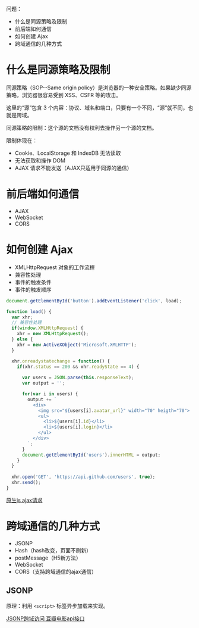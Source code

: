 问题：
* 什么是同源策略及限制 
* 前后端如何通信
* 如何创建 Ajax
* 跨域通信的几种方式

# 什么是同源策略及限制

同源策略（SOP--Same origin policy）是浏览器的一种安全策略。如果缺少同源策略，浏览器很容易受到 XSS、CSFR 等的攻击。

这里的“源”包含 3 个内容：协议、域名和端口，只要有一个不同，“源”就不同，也就是跨域。

同源策略的限制：这个源的文档没有权利去操作另一个源的文档。

限制体现在：
* Cookie、LocalStorage 和 IndexDB 无法读取
* 无法获取和操作 DOM
* AJAX 请求不能发送（AJAX只适用于同源的通信）

# 前后端如何通信

* AJAX
* WebSocket
* CORS

# 如何创建 Ajax

* XMLHttpRequest 对象的工作流程
* 兼容性处理
* 事件的触发条件
* 事件的触发顺序

```js
document.getElementById('button').addEventListener('click', load);

function load() {
  var xhr;
  // 兼容性处理
  if(window.XMLHttpRequest) {
    xhr = new XMLHttpRequest();
  } else {
    xhr = new ActiveXObject('Microsoft.XMLHTTP');
  }

  xhr.onreadystatechange = function() {
    if(xhr.status == 200 && xhr.readyState == 4) {
      
      var users = JSON.parse(this.responseText);
      var output = '';

      for(var i in users) {
        output += `
          <div>
            <img src="${users[i].avatar_url}" width="70" heigth="70">
            <ul>
              <li>${users[i].id}</li>
              <li>${users[i].login}</li>
            </ul>
          </div>
        `;
      }
      document.getElementById('users').innerHTML = output;
    }
  }
  
  xhr.open('GET', 'https://api.github.com/users', true);
  xhr.send();
} 
```

[原生js ajax请求](https://github.com/luyaJ/booket-code/blob/master/Ajax/ajax.html)

# 跨域通信的几种方式

* JSONP
* Hash（hash改变，页面不刷新）
* postMessage（H5新方法）
* WebSocket
* CORS（支持跨域通信的ajax通信）

## JSONP

原理：利用 `<script>` 标签异步加载来实现。

[JSONP跨域访问 豆瓣电影api接口](https://github.com/luyaJ/booket-code/blob/master/Ajax/jsonp.html)
